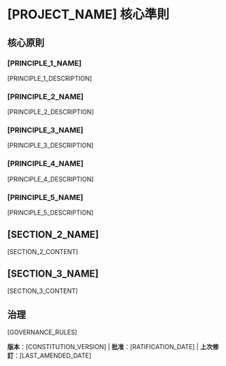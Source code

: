 # [PROJECT_NAME] 核心準則
<!-- 範例：Spec 核心準則、TaskFlow 核心準則等。 -->

## 核心原則

### [PRINCIPLE_1_NAME]
<!-- 範例：I. 函式庫優先 -->
[PRINCIPLE_1_DESCRIPTION]
<!-- 範例：每個功能都以獨立函式庫的形式開始；函式庫必須是自包含、可獨立測試、有文件記錄的；需要明確的目的——沒有僅限組織的函式庫 -->

### [PRINCIPLE_2_NAME]
<!-- 範例：II. CLI 介面 -->
[PRINCIPLE_2_DESCRIPTION]
<!-- 範例：每個函式庫都透過 CLI 公開功能；文字輸入/輸出協定：stdin/args → stdout，錯誤 → stderr；支援 JSON + 人類可讀格式 -->

### [PRINCIPLE_3_NAME]
<!-- 範例：III. 測試優先 (不可妥協) -->
[PRINCIPLE_3_DESCRIPTION]
<!-- 範例：TDD 強制：測試編寫 → 使用者批准 → 測試失敗 → 然後實作；嚴格執行紅-綠-重構循環 -->

### [PRINCIPLE_4_NAME]
<!-- 範例：IV. 整合測試 -->
[PRINCIPLE_4_DESCRIPTION]
<!-- 範例：需要整合測試的重點領域：新函式庫契約測試、契約變更、服務間通訊、共享模式 -->

### [PRINCIPLE_5_NAME]
<!-- 範例：V. 可觀察性、VI. 版本控制與破壞性變更、VII. 簡潔性 -->
[PRINCIPLE_5_DESCRIPTION]
<!-- 範例：文字 I/O 確保可偵錯性；需要結構化日誌記錄；或：MAJOR.MINOR.BUILD 格式；或：從簡單開始，YAGNI 原則 -->

## [SECTION_2_NAME]
<!-- 範例：額外約束、安全要求、效能標準等。 -->

[SECTION_2_CONTENT]
<!-- 範例：技術堆疊要求、合規標準、部署策略等。 -->

## [SECTION_3_NAME]
<!-- 範例：開發工作流程、審查流程、品質閘門等。 -->

[SECTION_3_CONTENT]
<!-- 範例：程式碼審查要求、測試閘門、部署批准流程等。 -->

## 治理
<!-- 範例：核心準則取代所有其他實踐；修正案需要文件記錄、批准、遷移計畫 -->

[GOVERNANCE_RULES]
<!-- 範例：所有 PR/審查都必須驗證合規性；複雜性必須合理化；使用 [GUIDANCE_FILE] 獲取執行時開發指南 -->

**版本**：[CONSTITUTION_VERSION] | **批准**：[RATIFICATION_DATE] | **上次修訂**：[LAST_AMENDED_DATE]
<!-- 範例：版本：2.1.1 | 批准：2025-06-13 | 上次修訂：2025-07-16 -->
